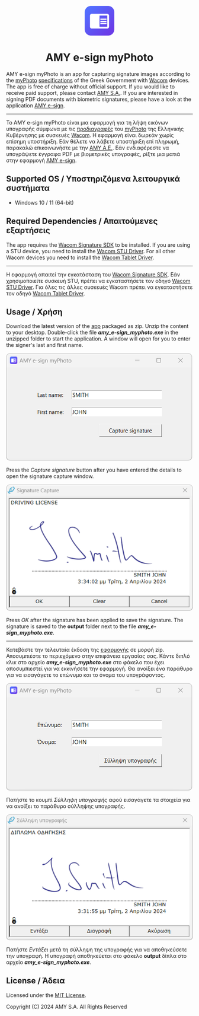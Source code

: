 <p align="center">
  <picture>
    <img alt="AMY e-sign myPhoto logo" src="docs/images/esign_myphoto_512_rounded.png" width="80">
    </picture>
</p>
<h1 align="center">
  AMY e-sign myPhoto 
</h1>

AMY e-sign myPhoto is an app for capturing signature images according to the
[myPhoto](https://www.gsis.gr/polites-epiheiriseis/stoiheia-politon-kai-taytopoiitika-eggrafa/myPhoto)
[specifications](https://www.gsis.gr/sites/default/files/myPhoto/specifications.pdf)
of the Greek Government with
[Wacom](https://www.amyshop.gr/wacom-hlektronikh-ypografh)
devices.
The app is free of charge without official support.
If you would like to receive paid support, please contact
[AMY S.A.](https://www.amyshop.gr/epikoinonia).
If you are interested in signing PDF documents with biometric signatures, 
please have a look at the application
[AMY e-sign](https://www.amyshop.gr/amy-e-sign).

---

Το AMY e-sign myPhoto είναι μια εφαρμογή για τη λήψη εικόνων υπογραφής σύμφωνα
με τις
[προδιαγραφές](https://www.gsis.gr/sites/default/files/myPhoto/specifications.pdf)
του
[myPhoto](https://www.gsis.gr/polites-epiheiriseis/stoiheia-politon-kai-taytopoiitika-eggrafa/myPhoto)
της Ελληνικής Κυβέρνησης με συσκευές
[Wacom](https://www.amyshop.gr/wacom-hlektronikh-ypografh).
Η εφαρμογή είναι δωρεάν χωρίς επίσημη υποστήριξη.
Εάν θέλετε να λάβετε υποστήριξη επί πληρωμή, παρακαλώ επικοινωνήστε με την
[AMY Α.Ε.](https://www.amyshop.gr/epikoinonia).
Εάν ενδιαφέρεστε να υπογράψετε έγγραφα PDF με βιομετρικές υπογραφές, ρίξτε μια
ματιά στην εφαρμογή
[AMY e-sign](https://www.amyshop.gr/amy-e-sign).

## Supported OS / Υποστηριζόμενα λειτουργικά συστήματα

* Windows 10 / 11 (64-bit)

## Required Dependencies / Απαιτούμενες εξαρτήσεις

The app requires the 
[Wacom Signature SDK](https://developer-docs.wacom.com/docs/sdk-for-signature/guides/download/)
to be installed.
If you are using a STU device, you need to install the
[Wacom STU Driver](https://developer-support.wacom.com/hc/en-us/articles/9354527258007-STU-Driver-Installation).
For all other Wacom devices you need to install the 
[Wacom Tablet Driver](https://www.wacom.com/en-us/support/product-support/drivers).

---

Η εφαρμογή απαιτεί την εγκατάσταση του
[Wacom Signature SDK](https://developer-docs.wacom.com/docs/sdk-for-signature/guides/download/).
Εάν χρησιμοποιείτε συσκευή STU, πρέπει να εγκαταστήσετε τον οδηγό
[Wacom STU Driver](https://developer-support.wacom.com/hc/en-us/articles/9354527258007-STU-Driver-Installation).
Για όλες τις άλλες συσκευές Wacom πρέπει να εγκαταστήσετε τον οδηγό
[Wacom Tablet Driver](https://www.wacom.com/en-us/support/product-support/drivers).

## Usage / Χρήση

Download the latest version of the
[app](https://github.com/stefanoschalkidis/esign-myphoto/releases/download/v1.0.1/esign_myphoto_v1.0.1.zip)
packaged as zip.
Unzip the content to your desktop.
Double-click the file ***amy_e-sign_myphoto.exe*** in the unzipped folder to
start the application.
A window will open for you to enter the signer's last and first name.

![e-sign myPhoto user input (english)](docs/images/esign_myphoto_input_en_rounded.png)

Press the *Capture signature* button after you have entered the details to open
the signature capture window.

![e-sign myPhoto signature capture (english)](docs/images/esign_myphoto_capture_en_rounded.png)

Press *OK* after the signature has been applied to save the signature.
The signature is saved to the **output** folder next to the file
***amy_e-sign_myphoto.exe***.

---

Κατεβάστε την τελευταία έκδοση της
[εφαρμογής](https://github.com/stefanoschalkidis/esign-myphoto/releases/download/v1.0.1/esign_myphoto_v1.0.1.zip)
σε μορφή zip.
Αποσυμπιέστε το περιεχόμενο στην επιφάνεια εργασίας σας.
Κάντε διπλό κλικ στο αρχείο ***amy_e-sign_myphoto.exe*** στο φάκελο που έχει
αποσυμπιεστεί για να εκκινήσετε την εφαρμογή.
Θα ανοίξει ένα παράθυρο για να εισαγάγετε το επώνυμο και το όνομα του
υπογράφοντος.

![e-sign myPhoto user input (greek)](docs/images/esign_myphoto_input_el_rounded.png)

Πατήστε το κουμπί *Σύλληψη υπογραφής* αφού εισαγάγετε τα στοιχεία για να ανοίξει
το παράθυρο σύλληψης υπογραφής.

![e-sign myPhoto signature capture (greek)](docs/images/esign_myphoto_capture_el_rounded.png)

Πατήστε *Εντάξει* μετά τη σύλληψη της υπογραφής για να αποθηκεύσετε την
υπογραφή.
Η υπογραφή αποθηκεύεται στο φάκελο **output** δίπλα στο αρχείο
***amy_e-sign_myphoto.exe***.

## License / Άδεια

Licensed under the [MIT License](LICENSE.txt).

Copyright (C) 2024 AMY S.A. All Rights Reserved
